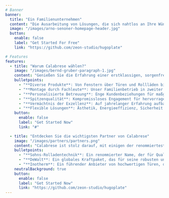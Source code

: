 ```yaml
---
# Banner
banner:
  title: "Ein Familienunternehmen"
  content: "Die Ausarbeitung von Lösungen, die sich nahtlos an Ihre Wünsche anpassen, ist der Kern unserer Kompetenz. Als Familienunternehmen in zweiter Generation zeichnen wir uns durch den Einbau und das Ausmessen einer breiten Palette von Produkten aus, darunter Fenster, Türen, Rollläden, Vordächer und Markisen. Unser Engagement für außergewöhnliche Qualität und enge, persönliche Beziehungen zu unseren Kunden bleibt der Grundstein unseres Erfolgs."
  image: "/images/arno-senoner-homepage-header.jpg"
  button:
    enable: false
    label: "Get Started For Free"
    link: "https://github.com/zeon-studio/hugoplate"

# Features
features:
  - title: "Warum Calabrese wählen?"
    image: "/images/bernd-gruber-paragraph-1.jpg"
    content: "Genießen Sie die Erfahrung einer erstklassigen, sorgenfreien Installation. Calabrese bietet:"
    bulletpoints:
      - "**Diverse Produkte**: Von Fenstern über Türen und Rollläden bis hin zu Vordächern - *wir haben alles*"
      - "**Montage durch Fachleute**: Unser Familienbetrieb in zweiter Generation garantiert eine perfekte Passform"
      - "**Personalisierte Betreuung**: Enge Kundenbeziehungen für maßgeschneiderte Lösungen und Verständnis"
      - "**Spitzenqualität**: Kompromissloses Engagement für hervorragende Leistungen, Erfüllung und Übertreffen von Branchenstandards"
      - "**Vermächtnis der Exzellenz**: Auf jahrelanger Erfahrung aufbauend, ist es unsere Tradition, Kundenzufriedenheit zu gewährleisten"
      - "**Flexible Lösungen**: Ästhetik, Energieeffizienz, Sicherheit - maßgeschneiderte Lösungen für Ihre Bedürfnisse"
    button:
      enable: false
      label: "Get Started Now"
      link: "#"

  - title: "Entdecken Sie die wichtigsten Partner von Calabrese"
    image: "/images/partners/partners.png"
    content: "Calabrese ist stolz darauf, mit einigen der renommiertesten Namen in der Branche zusammenzuarbeiten. Unsere wichtigsten Partner spielen eine entscheidende Rolle in unserem Bestreben, erstklassige Qualität und erstklassigen Service zu liefern. Sie sind:"
    bulletpoints:
      - "**Sohns-Rolladentechnik**: Ein renommierter Name, der für Qualität und Innovation steht."
      - "**DeWalt**: Ein globales Kraftpaket, das für seine robusten und zuverlässigen Produkte bekannt ist."
      - "**Inotherm**: Ein führender Anbieter von hochwertigen Türen, die die Ästhetik und Funktionalität unserer Projekte verbessern."
    neutralBackground: true
    button:
      enable: false
      label: "Get Started Now"
      link: "https://github.com/zeon-studio/hugoplate"
---
```

